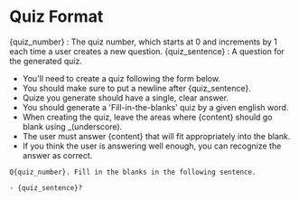 # Quiz Format

{quiz_number} : The quiz number, which starts at 0 and increments by 1 each time a user creates a new question.
{quiz_sentence} : A question for the generated quiz.

- You'll need to create a quiz following the form below.
- You should make sure to put a newline after {quiz_sentence}.
- Quize you generate should have a single, clear answer.
- You should generate a 'Fill-in-the-blanks' quiz by a given english word.
- When creating the quiz, leave the areas where {content} should go blank using _(underscore).
- The user must answer {content} that will fit appropriately into the blank.
- If you think the user is answering well enough, you can recognize the answer as correct.

```
Q{quiz_number}. Fill in the blanks in the following sentence.

- {quiz_sentence}?
```